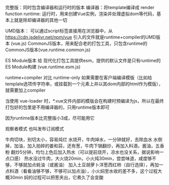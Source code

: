 完整版：同时包含编译器和运行时的版本
编译器：将template编译成 render function
runtime: 运行时，用来创建Vue实例，渲染并处理虚拟dom等代码，基本上就是除却编译器的其他一切

UMD版本：
    可以通过script标签直接用在浏览器中，从 https://cdn.jsdelivr.net/npm/vue 引入的文件就是runtime+compiler的UMD版本 (vue.js)
CommonJS版本，用来配合老的打包工具，只包含runtime的CommonJS版本(vue.runtime.common.js)

ES Module版本
    给 现代化打包工具提供esm，提供的默认文件是只有runtime的 ES Module构建 (vue.runtime.esm.js)

runtime+compiler 对比 runtime-only
如果需要在客户端编译模版（比如给template选项传字符串，或挂载到一个元素上并以其dom内部的html作为模版），就需要加上compiler

当使用 vue-loader 时，*.vue文件内部的模版会在构建时预编译为js，所以在最终打包好的包里是不用编译器的，只用runtime版本即可

因为runtime版本比完整版小3成，尽可能用它


观察者模式
也叫发布订阅模式


牛肉切块，别切太小，容易炖烂
水烧开，牛肉焯水，一分钟就好，去除血水
水倒掉，加油，加入拍碎的姜和蒜，还有葱，牛肉下锅翻炒，再加入料酒，酱油，五香粉
翻炒5分钟，均匀上色后加入热水（可以提前烧开，凉水也没关系，据说影响一点口感）
热水没过牛肉，大火烧20min，小火炖30min，尝尝味道，咸度够不够，不够就加点蚝油（或酱油）
加入土豆胡萝卜洋葱西红柿（自行选择），再加一点料酒（看看油够不够，不够可以加点油），小火焖至水收的差不多，这个过程大概30min
焖的过程可以把葱夹出，它煮久了会变酸
